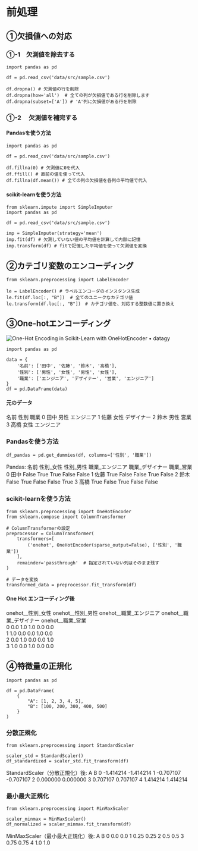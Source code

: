 # 前処理
## ①欠損値への対応
### ①-1　欠測値を除去する

```
import pandas as pd

df = pd.read_csv('data/src/sample.csv')

df.dropna() # 欠測値の行を削除
df.dropna(how='all')  # 全ての列が欠損値である行を削除します
df.dropna(subset=['A']) # 'A'列に欠損値がある行を削除
```
### ①-2 　欠測値を補完する
#### Pandasを使う方法
```
import pandas as pd

df = pd.read_csv('data/src/sample.csv')

df.fillna(0) # 欠測値に0を代入
df.ffill() # 直前の値を使って代入
df.fillna(df.mean()) # 全ての列の欠損値を各列の平均値で代入
```
#### scikit-learnを使う方法
```
from sklearn.impute import SimpleImputer
import pandas as pd

df = pd.read_csv('data/src/sample.csv')

imp = SimpleImputer(strategy='mean')
imp.fit(df) # 欠測していない値の平均値を計算して内部に記憶
imp.transform(df) # fitで記憶した平均値を使って欠測値を変換
```
## ②カテゴリ変数のエンコーディング

```
from sklearn.preprocessing import LabelEncoder

le = LabelEncoder() # ラベルエンコーダのインスタンス生成
le.fit(df.loc[:, "B"])  # 全てのユニークなカテゴリ値
le.transform(df.loc[:, "B"])　# カテゴリ値を、対応する整数値に置き換え
```
## ③One-hotエンコーディング
![One-Hot Encoding in Scikit-Learn with OneHotEncoder • datagy](https://datagy.io/wp-content/uploads/2022/01/One-Hot-Encoding-for-Scikit-Learn-in-Python-Explained-1024x576.png)

```
import pandas as pd

data = {
    '名前': ['田中', '佐藤', '鈴木', '高橋'],
    '性別': ['男性', '女性', '男性', '女性'],
    '職業': ['エンジニア', 'デザイナー', '営業', 'エンジニア']
}
df = pd.DataFrame(data)
```
#### 元のデータ
   名前  性別     職業
0  田中  男性  エンジニア
1  佐藤  女性  デザイナー
2  鈴木  男性     営業
3  高橋  女性  エンジニア
### Pandasを使う方法
```
df_pandas = pd.get_dummies(df, columns=['性別', '職業'])
```
Pandas:
   名前  性別_女性  性別_男性  職業_エンジニア  職業_デザイナー  職業_営業
0  田中  False   True      True     False  False
1  佐藤   True  False     False      True  False
2  鈴木  False   True     False     False   True
3  高橋   True  False      True     False  False
### scikit-learnを使う方法
```
from sklearn.preprocessing import OneHotEncoder
from sklearn.compose import ColumnTransformer

# ColumnTransformerの設定
preprocessor = ColumnTransformer(
    transformers=[
        ('onehot', OneHotEncoder(sparse_output=False), ['性別', '職業'])
    ],
    remainder='passthrough'  # 指定されていない列はそのまま残す
)

# データを変換
transformed_data = preprocessor.fit_transform(df) 
```
#### One Hot エンコーディング後
  onehot__性別_女性 onehot__性別_男性 onehot__職業_エンジニア onehot__職業_デザイナー onehot__職業_営業  \
0           0.0           1.0              1.0              0.0           0.0   
1           1.0           0.0              0.0              1.0           0.0   
2           0.0           1.0              0.0              0.0           1.0   
3           1.0           0.0              1.0              0.0           0.0   
## ④特徴量の正規化

```
import pandas as pd

df = pd.DataFrame(
    {
        "A": [1, 2, 3, 4, 5],
        "B": [100, 200, 300, 400, 500]
    }
)
```
### 分散正規化

```
from sklearn.preprocessing import StandardScaler

scaler_std = StandardScaler()
df_standardized = scaler_std.fit_transform(df)
```
StandardScaler（分散正規化）後:
          A         B
0 -1.414214 -1.414214
1 -0.707107 -0.707107
2  0.000000  0.000000
3  0.707107  0.707107
4  1.414214  1.414214
### 最小最大正規化

```
from sklearn.preprocessing import MinMaxScaler

scaler_minmax = MinMaxScaler()
df_normalized = scaler_minmax.fit_transform(df)
```
MinMaxScaler（最小最大正規化）後:
     A    B
0  0.0  0.0
1  0.25  0.25
2  0.5   0.5
3  0.75  0.75
4  1.0   1.0